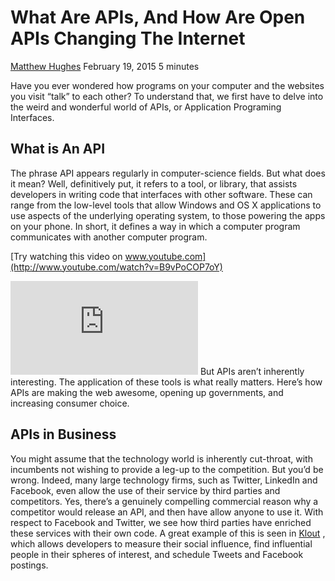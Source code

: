 # What Are APIs, And How Are Open APIs Changing The Internet


 [Matthew Hughes](https://www.makeuseof.com/tag/author/mhughes/)  February 19, 2015 5 minutes

Have you ever wondered how programs on your computer and the websites you visit “talk” to each other? To understand that, we first have to delve into the weird and wonderful world of APIs, or Application Programing Interfaces.

## What is An API

The phrase API appears regularly in computer-science fields. But what does it mean? Well, definitively put, it refers to a tool, or library, that assists developers in writing code that interfaces with other software. These can range from the low-level tools that allow Windows and OS X applications to use aspects of the underlying operating system, to those powering the apps on your phone. In short, it defines a way in which a computer program communicates with another computer program.

[Try watching this video on www.youtube.com](http://www.youtube.com/watch?v=B9vPoCOP7oY)

<iframe src="https://www.youtube.com/embed/B9vPoCOP7oY?feature=oembed" allow="accelerometer; autoplay; encrypted-media; gyroscope; picture-in-picture" allowfullscreen="" name="fitvid0" frameborder="0"></iframe>
But APIs aren’t inherently interesting. The application of these tools is what really matters. Here’s how APIs are making the web awesome, opening up governments, and increasing consumer choice.

## APIs in Business

You might assume that the technology world is inherently cut-throat, with incumbents not wishing to provide a leg-up to the competition. But you’d be wrong. Indeed, many large technology firms, such as Twitter, LinkedIn and Facebook, even allow the use of their service by third parties and competitors.
Yes, there’s a genuinely compelling commercial reason why a competitor would release an API, and then have allow anyone to use it. With respect to Facebook and Twitter, we see how third parties have enriched these services with their own code. A great example of this is seen in  [Klout](http://klout.com/) , which allows developers to measure their social influence, find influential people in their spheres of interest, and schedule Tweets and Facebook postings.
